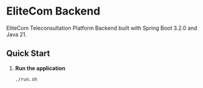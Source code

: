 # EliteCom Backend

EliteCom Teleconsultation Platform Backend built with Spring Boot 3.2.0 and Java 21.

## Quick Start

1. **Run the application**
   ```bash
   ./run.sh

